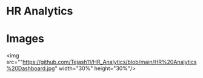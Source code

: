 # **HR Analytics**

# Images
<img src=""https://github.com/Tejash11/HR_Analytics/blob/main/HR%20Analytics%20Dashboard.jpg"  width="30%" height="30%"/>
